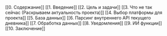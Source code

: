 [[0. Содержание]]
[[1. Введение]]
[[2. Цель и задачи]]
[[3. Что не так сейчас (Раскрываем актуальность проекта)]]
[[4. Выбор платформы для проекта]]
[[5. База данных]]
[[6. Парсинг внутреннего API текущего дневника]]
[[7. Обработка данных]]
[[8. Уведомления]]
[[9. ИИ функции]]
[[10. Заключение]]